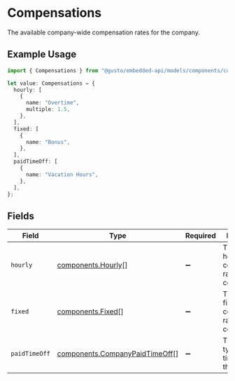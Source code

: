 # Compensations

The available company-wide compensation rates for the company.

## Example Usage

```typescript
import { Compensations } from "@gusto/embedded-api/models/components/company.js";

let value: Compensations = {
  hourly: [
    {
      name: "Overtime",
      multiple: 1.5,
    },
  ],
  fixed: [
    {
      name: "Bonus",
    },
  ],
  paidTimeOff: [
    {
      name: "Vacation Hours",
    },
  ],
};
```

## Fields

| Field                                                                            | Type                                                                             | Required                                                                         | Description                                                                      |
| -------------------------------------------------------------------------------- | -------------------------------------------------------------------------------- | -------------------------------------------------------------------------------- | -------------------------------------------------------------------------------- |
| `hourly`                                                                         | [components.Hourly](../../models/components/hourly.md)[]                         | :heavy_minus_sign:                                                               | The available hourly compensation rates for the company.                         |
| `fixed`                                                                          | [components.Fixed](../../models/components/fixed.md)[]                           | :heavy_minus_sign:                                                               | The available fixed compensation rates for the company.                          |
| `paidTimeOff`                                                                    | [components.CompanyPaidTimeOff](../../models/components/companypaidtimeoff.md)[] | :heavy_minus_sign:                                                               | The available types of paid time off for the company.                            |